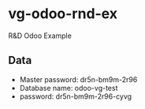 # vg-odoo-rnd-ex
R&amp;D Odoo Example


## Data

- Master password: dr5n-bm9m-2r96
- Database name: odoo-vg-test
- password: dr5n-bm9m-2r96-cyvg
